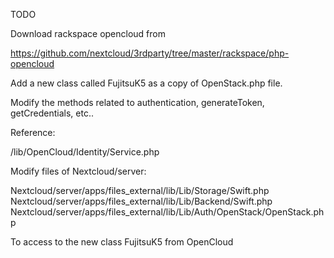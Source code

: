 TODO

Download rackspace opencloud from

https://github.com/nextcloud/3rdparty/tree/master/rackspace/php-opencloud

Add a new class called FujitsuK5 as a copy of OpenStack.php file.

Modify the methods related to authentication, generateToken, getCredentials, etc..

Reference:

/lib/OpenCloud/Identity/Service.php

Modify files of Nextcloud/server:

Nextcloud/server/apps/files_external/lib/Lib/Storage/Swift.php
Nextcloud/server/apps/files_external/lib/Lib/Backend/Swift.php
Nextcloud/server/apps/files_external/lib/Lib/Auth/OpenStack/OpenStack.php

To access to the new class FujitsuK5 from OpenCloud
